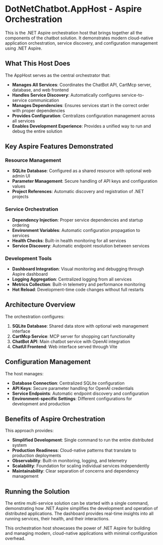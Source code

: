 # DotNetChatbot.AppHost - Aspire Orchestration

This is the .NET Aspire orchestration host that brings together all the components of the chatbot solution. It demonstrates modern cloud-native application orchestration, service discovery, and configuration management using .NET Aspire.

## What This Host Does

The AppHost serves as the central orchestrator that:

- **Manages All Services**: Coordinates the ChatBot API, CartMcp server, database, and web frontend
- **Handles Service Discovery**: Automatically configures service-to-service communication
- **Manages Dependencies**: Ensures services start in the correct order with proper dependencies
- **Provides Configuration**: Centralizes configuration management across all services
- **Enables Development Experience**: Provides a unified way to run and debug the entire solution

## Key Aspire Features Demonstrated

### Resource Management
- **SQLite Database**: Configured as a shared resource with optional web admin UI
- **Parameter Management**: Secure handling of API keys and configuration values
- **Project References**: Automatic discovery and registration of .NET projects

### Service Orchestration
- **Dependency Injection**: Proper service dependencies and startup ordering
- **Environment Variables**: Automatic configuration propagation to services
- **Health Checks**: Built-in health monitoring for all services
- **Service Discovery**: Automatic endpoint resolution between services

### Development Tools
- **Dashboard Integration**: Visual monitoring and debugging through Aspire dashboard
- **Logging Aggregation**: Centralized logging from all services
- **Metrics Collection**: Built-in telemetry and performance monitoring
- **Hot Reload**: Development-time code changes without full restarts

## Architecture Overview

The orchestration configures:

1. **SQLite Database**: Shared data store with optional web management interface
2. **CartMcp Service**: MCP server for shopping cart functionality
3. **ChatBot API**: Main chatbot service with OpenAI integration
4. **ChatUI Frontend**: Web interface served through Vite

## Configuration Management

The host manages:

- **Database Connection**: Centralized SQLite configuration
- **API Keys**: Secure parameter handling for OpenAI credentials
- **Service Endpoints**: Automatic endpoint discovery and configuration
- **Environment-specific Settings**: Different configurations for development and production

## Benefits of Aspire Orchestration

This approach provides:

- **Simplified Development**: Single command to run the entire distributed system
- **Production Readiness**: Cloud-native patterns that translate to production deployments
- **Observability**: Built-in monitoring, logging, and telemetry
- **Scalability**: Foundation for scaling individual services independently
- **Maintainability**: Clear separation of concerns and dependency management

## Running the Solution

The entire multi-service solution can be started with a single command, demonstrating how .NET Aspire simplifies the development and operation of distributed applications. The dashboard provides real-time insights into all running services, their health, and their interactions.

This orchestration host showcases the power of .NET Aspire for building and managing modern, cloud-native applications with minimal configuration overhead.
